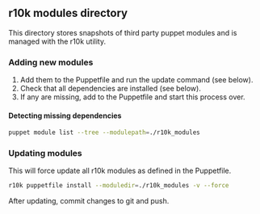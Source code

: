 ## r10k modules directory

This directory stores snapshots of third party puppet modules and is managed with the r10k utility.

### Adding new modules

1. Add them to the Puppetfile and run the update command (see below).
2. Check that all dependencies are installed (see below).
3. If any are missing, add to the Puppetfile and start this process over.

#### Detecting missing dependencies

```bash
puppet module list --tree --modulepath=./r10k_modules
```

### Updating modules

This will force update all r10k modules as defined in the Puppetfile.

```bash
r10k puppetfile install --moduledir=./r10k_modules -v --force
```

After updating, commit changes to git and push.

